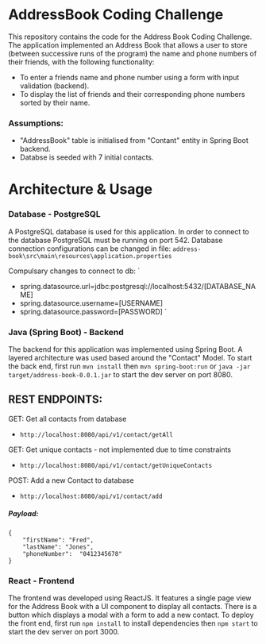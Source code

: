 # AddressBook Coding Challenge

This repository contains the code for the Address Book Coding Challenge. Τhe application implemented an Address Book that allows
a user to store (between successive runs of the program) the name and phone numbers of their friends, with the following functionality:
- To enter a friends name and phone number using a form with input validation (backend).
- To display the list of friends and their corresponding phone numbers sorted by their name.


### Assumptions:
- "AddressBook" table is initialised from "Contant" entity in Spring Boot backend.
- Databse is seeded with 7 initial contacts.

# Architecture & Usage

### Database - PostgreSQL

A PostgreSQL database is used for this application. In order to connect to the database PostgreSQL must be running on port 542.
Database connection configurations can be changed in file: `address-book\src\main\resources\application.properties`

Compulsary changes to connect to db:
`
- spring.datasource.url=jdbc:postgresql://localhost:5432/[DATABASE_NAME]
- spring.datasource.username=[USERNAME]
- spring.datasource.password=[PASSWORD]
`

### Java (Spring Boot) - Backend

The backend for this application was implemented using Spring Boot. A layered architecture was used based around the "Contact" Model.
To start the back end, first run `mvn install` then `mvn spring-boot:run` or `java -jar target/address-book-0.0.1.jar` to start the dev server on port 8080.

## REST ENDPOINTS:

GET: Get all contacts from database
- `http://localhost:8080/api/v1/contact/getAll`

GET: Get unique contacts - not implemented due to time constraints
- `http://localhost:8080/api/v1/contact/getUniqueContacts`

POST: Add a new Contact to database
- `http://localhost:8080/api/v1/contact/add`

##### Payload:
```
{
	"firstName": "Fred",
	"lastName": "Jones",
	"phoneNumber":  "0412345678" 
}
```

### React - Frontend

The frontend was developed using ReactJS. It features a single page view for the Address Book with a UI component to display all contacts.
There is a button which displays a modal with a form to add a new contact.
To deploy the front end, first run `npm install` to install dependencies then `npm start` to start the dev server on port 3000.
